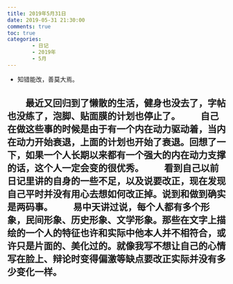```yaml
---
title: 2019年5月31日
date: 2019-05-31 21:30:00
comments: true
toc: true
categories:
        - 日记
        - 2019年
        - 5月
---
```


  * 知错能改，善莫大焉。

   <!--more-->

　　最近又回归到了懒散的生活，健身也没去了，字帖也没练了，泡脚、贴面膜的计划也停止了。
　　自己在做这些事的时候是由于有一个内在动力驱动着，当内在动力开始衰退，上面的计划也开始了衰退。回想了一下，如果一个人长期以来都有一个强大的内在动力支撑的话，这个人一定会变的很优秀。
　　看到自己以前日记里讲的自身的一些不足，以及说要改正，现在发现自己平时并没有用心去想如何改正掉。说到和做到确实是两码事。
　　易中天讲过说，每个人都有多个形象，民间形象、历史形象、文学形象。那些在文字上描绘的一个人的特征也许和实际中他本人并不相符合，或许只是片面的、美化过的。就像我写不想让自己的心情写在脸上、辩论时变得偏激等缺点要改正实际并没有多少变化一样。
　　
---

